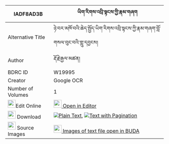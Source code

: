 |IADF8AD3B|ཡིག་རིགས་འབྲི་སྟངས་ཀྱི་རྣམ་གཞག 
| --- | --- 
|Alternative Title |ཉེ་བར་མཁོ་བའི་ཆེད་སྤྱོད་ཡིག་རིགས་འབྲི་སྟངས་ཀྱི་རྣམ་གཞག་བློ་གསལ་བུང་བའི་གླུ་དབྱངས།
|Author| རྡོ་རྗེ་རྒྱལ་མཚན།
|BDRC ID | W19995
|Creator | Google OCR
|Number of Volumes| 1
|<img width="25" src="https://img.icons8.com/color/25/000000/edit-property.png">Edit Online| [<img width="25" src="https://avatars.githubusercontent.com/u/45091458?s=200&v=4"> Open in Editor](http://editor.openpecha.org/IADF8AD3B)
|<img width="25" src="https://img.icons8.com/fluent/48/000000/download-2.png"/>  Download | [![](https://img.icons8.com/color/20/000000/txt.png)Plain Text](https://github.com/Openpecha/IADF8AD3B/releases/download/v1/yikrik_dri_tang_kyi_namshyak_plain_IADF8AD3B.zip), [![](https://img.icons8.com/color/20/000000/txt.png)Text with Pagination](https://github.com/Openpecha/IADF8AD3B/releases/download/v1/yikrik_dri_tang_kyi_namshyak_pages_IADF8AD3B.zip)
|<img width="25" src="https://img.icons8.com/plasticine/100/000000/pictures-folder.png"/>  Source Images | [<img width="25" src="https://library.bdrc.io/icons/BUDA-small.svg"> Images of text file open in BUDA](https://library.bdrc.io/show/bdr:W19995)